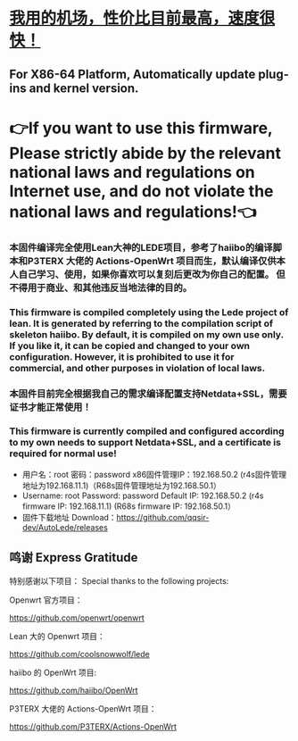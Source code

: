 # <a href="https://nexuscloud.ch/aff.php?aff=5">我用的机场，性价比目前最高，速度很快！</a>
## For X86-64 Platform, Automatically update plug-ins and kernel version.
# 👉If you want to use this firmware, Please strictly abide by the relevant national laws and regulations on Internet use, and do not violate the national laws and regulations!👈

### 本固件编译完全使用Lean大神的LEDE项目，参考了haiibo的编译脚本和P3TERX 大佬的 Actions-OpenWrt 项目而生，默认编译仅供本人自己学习、使用，如果你喜欢可以复刻后更改为你自己的配置。  但不得用于商业、和其他违反当地法律的目的。
### This firmware is compiled completely using the Lede project of lean. It is generated by referring to the compilation script of skeleton haiibo. By default, it is compiled on my own use only. If you like it, it can be copied and changed to your own configuration. However, it is prohibited to use it for commercial, and other purposes in violation of local laws.
### 本固件目前完全根据我自己的需求编译配置支持Netdata+SSL，需要证书才能正常使用！
### This firmware is currently compiled and configured according to my own needs to support Netdata+SSL, and a certificate is required for normal use!
- 用户名：root 密码：password  x86固件管理IP：192.168.50.2 (r4s固件管理地址为192.168.11.1)（R68s固件管理地址为192.168.50.1）
- Username: root Password: password Default IP: 192.168.50.2 (r4s firmware IP: 192.168.11.1) (R68s firmware IP: 192.168.50.1）
- 固件下载地址 Download：https://github.com/qqsir-dev/AutoLede/releases

## 鸣谢 Express Gratitude

特别感谢以下项目：
Special thanks to the following projects:

Openwrt 官方项目：

<https://github.com/openwrt/openwrt>

Lean 大的 Openwrt 项目：

<https://github.com/coolsnowwolf/lede>

haiibo 的 OpenWrt 项目:

<https://github.com/haiibo/OpenWrt>

P3TERX 大佬的 Actions-OpenWrt 项目：

<https://github.com/P3TERX/Actions-OpenWrt>
